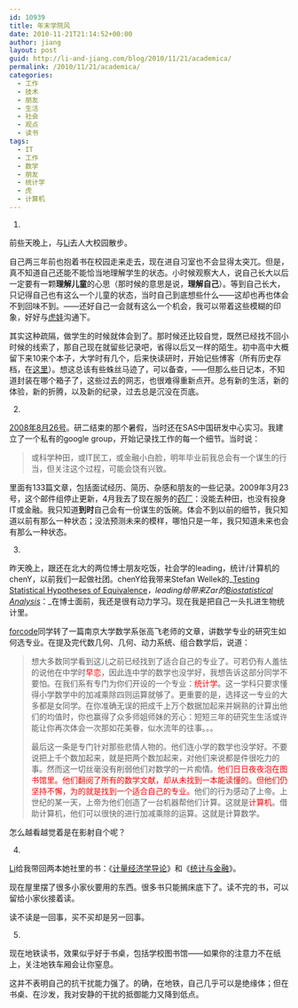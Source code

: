 ```yaml
---
id: 10939
title: 年末学院风
date: 2010-11-21T21:14:52+00:00
author: jiang
layout: post
guid: http://li-and-jiang.com/blog/2010/11/21/academica/
permalink: /2010/11/21/academica/
categories:
  - 工作
  - 技术
  - 朋友
  - 生活
  - 社会
  - 观点
  - 读书
tags:
  - IT
  - 工作
  - 数学
  - 朋友
  - 统计学
  - 虎
  - 计算机
---
```

1.

前些天晚上，与[Li](http://li-and-jiang.com/blog/author/li/)去人大校园散步。

自己两三年前也抱着书在校园走来走去，现在进自习室也不会显得太突兀。但是，真不知道自己还能不能恰当地理解学生的状态。小时候观察大人，说自己长大以后一定要有一颗**理解儿童**的心思（那时候的意思是说，**理解自己**）。等到自己长大，只记得自己也有这么一个儿童的状态，当时自己到底想些什么——这却也再也体会不到回味不到。——还好自己一会就有这么一个机会，我可以带着这些模糊的印象，好好与[虎娃](http://li-and-jiang.com/blog/category/tiger/)沟通下。

其实这种疏隔，做学生的时候就体会到了。那时候还比较自觉，既然已经找不回小时候的线索了，那自己现在就留些记录吧，省得以后又一样的陌生。初中高中大概留下来10来个本子，大学时有几个，后来快读研时，开始记些博客（所有历史存档，在[这里](http://li-and-jiang.com/blog/archives/)）。想这总该有些蛛丝马迹了，可以备查，——但那么些日记本，不知道封装在哪个箱子了，这些过去的网志，也很难得重新点开。总有新的生活，新的体验，新的折腾，以及新的纪录，过去总是沉没在页底。

2.

[2008年8月26号](http://li-and-jiang.com/blog/2008/08/26/2009%EF%BC%9A%E6%B1%82%E8%81%8C%E6%97%A5%E8%AE%B0%E2%80%94%E2%80%94%E5%BC%80%E7%AF%87/)。研二结束的那个暑假，当时还在SAS中国研发中心实习。我建立了一个私有的google group，开始记录找工作的每一个细节。当时说：

> 或科学种田，或IT民工，或金融小白脸，明年毕业前我总会有一个谋生的行当，但关注这个过程，可能会饶有兴致。

里面有133篇文章，包括面试经历、简历、杂感和朋友的一些记录。2009年3月23号，这个邮件组停止更新，4月我去了现在服务的[药厂](http://jiangtanghu.com/)：没能去种田，也没有投身IT或金融。我只知道**到时**自己会有一份谋生的饭碗。体会不到以前的细节，我只知道以前有那么一种状态；没法预测未来的模样，哪怕只是一年，我只知道未来也会有那么一种状态。

3.

昨天晚上，跟还在北大的两位博士朋友吃饭，社会学的leading，统计/计算机的chenY，以前我们一起做社团。chenY给我带来Stefan Wellek的_[Testing Statistical Hypotheses of Equivalence](http://www.amazon.com/Testing-Statistical-Hypotheses-Equivalence-Stefan/dp/1584881607)_，leading给带来Zar的[_Biostatistical Analysis_](http://www.amazon.com/Biostatistical-Analysis-5th-Jerrold-Zar/dp/0131008463/ref=sr_1_1?s=books&ie=UTF8&qid=1290343142&sr=1-1)_：_在博士面前，我还是很有动力学习。现在我是把自己一头扎进生物统计里。

[forcode](http://qixianglu.cn/20101119130337.html)同学转了一篇南京大学数学系张高飞老师的文章，讲数学专业的研究生如何选专业。在提及完代数几何、几何、动力系统、组合数学后，说道：

> 想大多数同学看到这儿之前已经找到了适合自己的专业了。可若仍有人羞怯的说他在中学时<font color="#ff0000">早恋</font>，因此连中学的数学也没学好，我想告诉这部分同学不要怕。在我们系有专门为你们开设的一个专业：<font color="#ff0000">统计学</font>。这一学科只要求懂得小学数学中的加减乘除四则运算就够了。更重要的是，选择这一专业的大多都是女同学。在你准确无误的把成千上万个数据加起来并娴熟的计算出他们的均值时，你也赢得了众多师姐师妹的芳心：短短三年的研究生生活或许能让你再次体会一次那如花美眷，似水流年的往事。。。 
> 
> 最后这一条是专门针对那些悲情人物的。他们连小学的数学也没学好。不要说把上千个数加起来，就是把两个数加起来，对他们来说都是件很吃力的事。然而这一切丝毫没有削弱他们对数学的一片痴情。<font color="#ff0000">他们日日夜夜泡在图书馆里。他们翻阅了所有的数学文献，却从未找到一本能读懂的。但他们仍坚持不懈，为的就是找到一个适合自己的专业。</font>他们的行为感动了上帝。上世纪的某一天，上帝为他们创造了一台机器帮他们计算。这就是<font color="#ff0000">计算机</font>。借助计算机，他们可以很快的进行加减乘除的运算。这就是计算数学。

怎么越看越觉着是在影射自个呢？

4.

[Li](http://li-and-jiang.com/blog/author/li/)给我带回两本她社里的书：《[计量经济学导论](http://book.douban.com/subject/5068097/)》和《[统计与金融](http://book.douban.com/subject/4826021/)》。

现在屋里摆了很多小家伙要用的东西。很多书只能搁床底下了。读不完的书，可以留给小家伙接着读。

读不读是一回事，买不买却是另一回事。

5.

现在地铁读书，效果似乎好于书桌，包括学校图书馆——如果你的注意力不在纸上，关注地铁车厢会让你窒息。

这并不表明自己的抗干扰能力强了。的确，在地铁，自己几乎可以是绝缘体；但在书桌、在沙发，我对安静的干扰的抵御能力又降到低点。